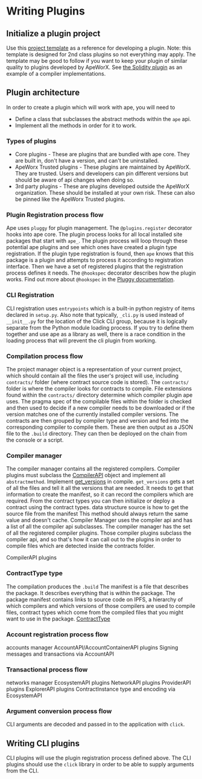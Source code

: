 # Writing Plugins

## Initialize a plugin project

Use this [project template](https://github.com/ApeWorX/project-template)
as a reference for developing a plugin. Note: this template is designed
for 2nd class plugins so not everything may apply. The template may be
good to follow if you want to keep your plugin of similar quality to
plugins developed by ApeWorX. See [the Solidity
plugin](https://github.com/apeworx/ape-solidity) as an example of a
compiler implementations.

## Plugin architecture

In order to create a plugin which will work with ape, you will need to

* Define a class that subclasses the abstract methods within the `ape` api. 
* Implement all the methods in order for it to work.

### Types of plugins

* Core plugins - These are plugins that are bundled with ape core. They are
  built in, don\'t have a version, and can\'t be uninstalled. 
* ApeWorx Trusted plugins - These plugins are maintained by ApeWorX. They are trusted. 
  Users and developers can pin different versions but should be aware
  of api changes when doing so.
* 3rd party plugins - These are plugins developed outside the ApeWorX organization.
  These should be installed at your own risk. These can also be pinned
  like the ApeWorx Trusted plugins.

### Plugin Registration process flow

Ape uses `pluggy` for plugin management. The `@plugins.register`
decorator hooks into ape core. The plugin process looks for all local
installed site packages that start with `ape_`. The plugin process will
loop through these potential ape plugins and see which ones have created
a plugin type registration. If the plugin type registration is found,
then `ape` knows that this package is a plugin and attempts to process
it according to registration interface. Then we have a set of registered
plugins that the registration process defines it needs. The `@hookspec`
decorator describes how the plugin works. Find out more about
`@hookspec` in the [Pluggy documentation](https://pluggy.readthedocs.io/en/stable/index.html#specifications).

### CLI Registration

CLI registration uses `entrypoints` which is a built-in python registry
of items declared in `setup.py`. Also note that typically, `_cli.py` is
used instead of `__init__.py` for the location of the Click CLI group,
because it is logically separate from the Python module loading process.
If you try to define them together and use ape as a library as well,
there is a race condition in the loading process that will prevent the
cli plugin from working.

### Compilation process flow

The project manager object is a representation of your current project,
which should contain all the files the user\'s project will use,
including `contracts/` folder (where contract source code is stored).
The `contracts/` folder is where the compiler looks for contracts to
compile. File extensions found within the `contracts/` directory
determine which compiler plugin ape uses. The pragma spec of the
compilable files within the folder is checked and then used to decide if
a new compiler needs to be downloaded or if the version matches one of
the currently installed compiler versions. The contracts are then
grouped by compiler type and version and fed into the corresponding
compiler to compile them. These are then output as a JSON file to the
`.build` directory. They can then be deployed on the chain from the
console or a script.

### Compiler manager

The compiler manager contains all the registered compilers. Compiler
plugins must subclass the
[CompilerAPI](autoapi/ape/api/compiler/index#ape.api.compiler.CompilerAPI)
object and implement all `abstractmethod`. Implement
[get\_versions](autoapi/ape/api/compiler/index#ape.api.compiler.CompilerAPI.get_versions)
in compile. `get_versions` gets a set of all the files and tell it all
the versions that are needed. It needs to get that information to create
the manifest, so it can record the compilers which are required. From the
contract types you can then initialize or deploy a contract using the
contract types. data structure source is how to get the source file from
the manifest This method should always return the same value and
doesn\'t cache. Compiler Manager uses the compiler api and has a list of
all the compiler api subclasses. The compiler manager has the set of all
the registered compiler plugins. Those compiler plugins subclass the
compiler api, and so that\'s how it can call out to the plugins in order
to compile files which are detected inside the contracts folder.

CompilerAPI plugins

### ContractType type

The compilation produces the `.build` The manifest is a file that
describes the package. It describes everything that is within the
package. The package manifest contains links to source code on IPFS, a
hierarchy of which compilers and which versions of those compilers are
used to compile files, contract types which come from the compiled files
that you might want to use in the package.
[ContractType](autoapi/ape/types/contract/index.html#ape.types.contract.ContractType)

### Account registration process flow

accounts manager AccountAPI/AccountContainerAPI plugins Signing messages
and transactions via AccountAPI

### Transactional process flow

networks manager EcosystemAPI plugins NetworkAPI plugins ProviderAPI
plugins ExplorerAPI plugins ContractInstance type and encoding via
EcosystemAPI

### Argument conversion process flow

CLI arguments are decoded and passed in to the application with `click`.

## Writing CLI plugins

CLI plugins will use the plugin registration process defined above. The
CLI plugins should use the `click` library in order to be able to supply
arguments from the CLI.
